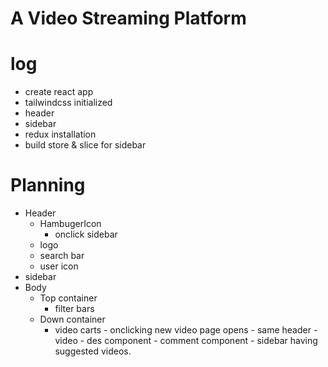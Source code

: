 # A Video Streaming Platform

# log

- create react app
- tailwindcss initialized
- header
- sidebar
- redux installation
- build store & slice for sidebar


# Planning 

- Header 
   - HambugerIcon
        - onclick sidebar
   - logo
   - search bar
   - user icon
- sidebar   
- Body
    - Top container
        - filter bars
    - Down container
        - video carts
               - onclicking new video page opens
               - same header
               - video 
               - des component
               - comment component 
               - sidebar having suggested videos.

